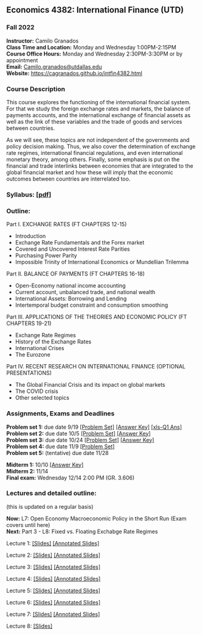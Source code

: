 ## Economics 4382: International Finance (UTD)
### Fall 2022

**Instructor:** Camilo Granados \
**Class Time and Location:** Monday and Wednesday 1:00PM-2:15PM \
**Course Office Hours:**  Monday and Wednesday 2:30PM-3:30PM  or by appointment \
**Email:** Camilo.granados@utdallas.edu \
**Website:** <a href="https://cagranados.github.io/intfin4382.html"><u>https://cagranados.github.io/intfin4382.html</u></a> 


### Course Description

This course explores the functioning of the international financial system. For that we study the foreign exchange rates and markets, the balance of payments accounts, and the international exchange of financial assets as well as the link of these variables and the trade of goods and services between countries. 

As we will see, these topics are not independent of the governments and policy decision making. Thus, we also cover the determination of exchange rate regimes, international financial regulations, and even international monetary theory, among others. Finally, some emphasis is put on the financial and trade interlinks between economies that are integrated to the global financial market and how these will imply that the economic outcomes between countries are interrelated too.


### Syllabus:  <a href="https://cagranados.github.io/files/intfinfall22/IntFinanceFall22_syllabus.pdf"><u>[pdf]</u></a>


### Outline:

Part I. EXCHANGE RATES (FT CHAPTERS 12-15)

-	Introduction
-	Exchange Rate Fundamentals and the Forex market
-	Covered and Uncovered Interest Rate Parities
-	Purchasing Power Parity
-	Impossible Trinity of International Economics or Mundellian Trilemma

Part II. BALANCE OF PAYMENTS (FT CHAPTERS 16-18)

-	Open-Economy national income accounting
-	Current account, unbalanced trade, and national wealth
-	International Assets: Borrowing and Lending
-	Intertemporal budget constraint and consumption smoothing

Part III. APPLICATIONS OF THE THEORIES AND ECONOMIC POLICY (FT CHAPTERS 19-21)

- Exchange Rate Regimes
-	History of the Exchange Rates
-	International Crises
-	The Eurozone

Part IV. RECENT RESEARCH ON INTERNATIONAL FINANCE (OPTIONAL PRESENTATIONS)

-	The Global Financial Crisis and its impact on global markets
-	The COVID crisis 
-	Other selected topics

### Assignments, Exams and Deadlines

**Problem set 1:** due date 9/19 <a href="https://cagranados.github.io/files/intfinfall22/ps1_IntFin.pdf"><u>[Problem Set]</u></a> <a href="https://cagranados.github.io/files/intfinfall22/ps1_IntFin_AnsKey.pdf"><u>[Answer Key]</u></a> <a href="https://cagranados.github.io/files/intfinfall22/ExchangeRatesFRED.xls"><u>[xls-Q1 Ans]</u></a> \
**Problem set 2:** due date 10/5 <a href="https://cagranados.github.io/files/intfinfall22/ps2_IntFin.pdf"><u>[Problem Set]</u></a> <a href="https://cagranados.github.io/files/intfinfall22/ps2_IntFin_AnsKey.pdf"><u>[Answer Key]</u></a> \
**Problem set 3:** due date 10/24 <a href="https://cagranados.github.io/files/intfinfall22/ps3_IntFin.pdf"><u>[Problem Set]</u></a> <a href="https://cagranados.github.io/files/intfinfall22/ps3_IntFin_AnsKey.pdf"><u>[Answer Key]</u></a> \
**Problem set 4:** due date 11/9 <a href="https://cagranados.github.io/files/intfinfall22/ps4_IntFin.pdf"><u>[Problem Set]</u></a> <!-- <a href="https://cagranados.github.io/files/intfinfall22/ps4_IntFin_AnsKey.pdf"><u>[Answer Key]</u></a> --> \
**Problem set 5:** (tentative) due date 11/28

**Midterm 1:** 10/10 <a href="https://cagranados.github.io/files/intfinfall22/midterm1_IntFin_AnsKey.pdf"><u>[Answer Key]</u></a> \
**Midterm 2:** 11/14 \
**Final exam:** Wednesday 12/14 2:00 PM (GR. 3.606)




### Lectures and detailed outline: 
(this is updated on a regular basis)

**Now:** L7: Open Economy Macroeconomic Policy in the Short Run (Exam covers until here) \
**Next:** Part 3 - L8: Fixed vs. Floating Exchabge Rate Regimes

Lecture 1: <a href="https://cagranados.github.io/files/intfinfall22/L1_part1_Intro.pdf"><u>[Slides]</u></a> <a href="https://cagranados.github.io/files/intfinfall22/L1_part1_Intro_wNotes.pdf"><u>[Annotated Slides]</u></a>

Lecture 2: <a href="https://cagranados.github.io/files/intfinfall22/L2_part1_ER.pdf"><u>[Slides]</u></a> 
<a href="https://cagranados.github.io/files/intfinfall22/L2_part1_ER_wNotes.pdf"><u>[Annotated Slides]</u></a>

Lecture 3: <a href="https://cagranados.github.io/files/intfinfall22/L3_part1_ERLongRun.pdf"><u>[Slides]</u></a> 
<a href="https://cagranados.github.io/files/intfinfall22/L3_part1_ERLongRun_wNotes.pdf"><u>[Annotated Slides]</u></a>

Lecture 4: <a href="https://cagranados.github.io/files/intfinfall22/L4_part1_ERShortRun.pdf"><u>[Slides]</u></a> 
<a href="https://cagranados.github.io/files/intfinfall22/L4_part1_ERShortRun_wNotes.pdf"><u>[Annotated Slides]</u></a> 

Lecture 5: <a href="https://cagranados.github.io/files/intfinfall22/L5_part2_BOP.pdf"><u>[Slides]</u></a>
<a href="https://cagranados.github.io/files/intfinfall22/L5_part2_BOP_wNotes.pdf"><u>[Annotated Slides]</u></a>

Lecture 6: <a href="https://cagranados.github.io/files/intfinfall22/L6_part2_LRBCandGains.pdf"><u>[Slides]</u></a>
<a href="https://cagranados.github.io/files/intfinfall22/L6_part2_LRBCandGains_wNotes.pdf"><u>[Annotated Slides]</u></a>

Lecture 7: <a href="https://cagranados.github.io/files/intfinfall22/L7_part2_OpenEcPolicySR.pdf"><u>[Slides]</u></a>
<a href="https://cagranados.github.io/files/intfinfall22/L7_part2_OpenEcPolicySR_wNotes.pdf"><u>[Annotated Slides]</u></a>

Lecture 8: <a href="https://cagranados.github.io/files/intfinfall22/L4_part1_ERShortRun.pdf"><u>[Slides]</u></a>
<!-- <a href="https://cagranados.github.io/files/intfinfall22/L4_part1_ERShortRun_wNotes.pdf"><u>[Annotated Slides]</u></a> -->

<!-- Lecture 9: <a href="https://cagranados.github.io/files/intfinfall22/L4_part1_ERShortRun.pdf"><u>[Slides]</u></a> -->
<!-- <a href="https://cagranados.github.io/files/intfinfall22/L4_part1_ERShortRun_wNotes.pdf"><u>[Annotated Slides]</u></a> -->

<!-- Lecture 10: <a href="https://cagranados.github.io/files/intfinfall22/L4_part1_ERShortRun.pdf"><u>[Slides]</u></a> -->
<!-- <a href="https://cagranados.github.io/files/intfinfall22/L4_part1_ERShortRun_wNotes.pdf"><u>[Annotated Slides]</u></a> -->
